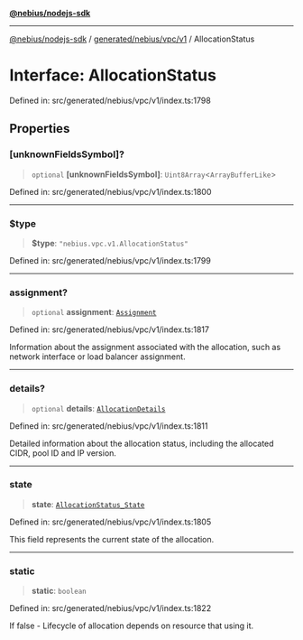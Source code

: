 [**@nebius/nodejs-sdk**](../../../../../README.md)

---

[@nebius/nodejs-sdk](../../../../../README.md) / [generated/nebius/vpc/v1](../README.md) / AllocationStatus

# Interface: AllocationStatus

Defined in: src/generated/nebius/vpc/v1/index.ts:1798

## Properties

### \[unknownFieldsSymbol\]?

> `optional` **\[unknownFieldsSymbol\]**: `Uint8Array`\<`ArrayBufferLike`\>

Defined in: src/generated/nebius/vpc/v1/index.ts:1800

---

### $type

> **$type**: `"nebius.vpc.v1.AllocationStatus"`

Defined in: src/generated/nebius/vpc/v1/index.ts:1799

---

### assignment?

> `optional` **assignment**: [`Assignment`](Assignment.md)

Defined in: src/generated/nebius/vpc/v1/index.ts:1817

Information about the assignment associated with the allocation,
such as network interface or load balancer assignment.

---

### details?

> `optional` **details**: [`AllocationDetails`](AllocationDetails.md)

Defined in: src/generated/nebius/vpc/v1/index.ts:1811

Detailed information about the allocation status,
including the allocated CIDR, pool ID and IP version.

---

### state

> **state**: [`AllocationStatus_State`](../type-aliases/AllocationStatus_State.md)

Defined in: src/generated/nebius/vpc/v1/index.ts:1805

This field represents the current state of the allocation.

---

### static

> **static**: `boolean`

Defined in: src/generated/nebius/vpc/v1/index.ts:1822

If false - Lifecycle of allocation depends on resource that using it.
